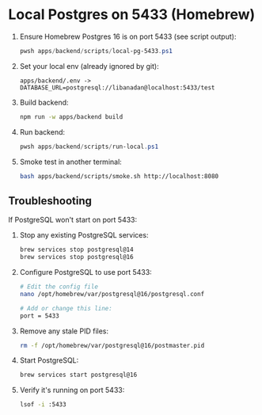 # Local Postgres on 5433 (Homebrew)

1) Ensure Homebrew Postgres 16 is on port 5433 (see script output):
   ```powershell
   pwsh apps/backend/scripts/local-pg-5433.ps1
   ```

2) Set your local env (already ignored by git):
   ```
   apps/backend/.env -> DATABASE_URL=postgresql://libanadan@localhost:5433/test
   ```

3) Build backend:
   ```bash
   npm run -w apps/backend build
   ```

4) Run backend:
   ```powershell
   pwsh apps/backend/scripts/run-local.ps1
   ```

5) Smoke test in another terminal:
   ```bash
   bash apps/backend/scripts/smoke.sh http://localhost:8080
   ```

## Troubleshooting

If PostgreSQL won't start on port 5433:

1. Stop any existing PostgreSQL services:
   ```bash
   brew services stop postgresql@14
   brew services stop postgresql@16
   ```

2. Configure PostgreSQL to use port 5433:
   ```bash
   # Edit the config file
   nano /opt/homebrew/var/postgresql@16/postgresql.conf
   
   # Add or change this line:
   port = 5433
   ```

3. Remove any stale PID files:
   ```bash
   rm -f /opt/homebrew/var/postgresql@16/postmaster.pid
   ```

4. Start PostgreSQL:
   ```bash
   brew services start postgresql@16
   ```

5. Verify it's running on port 5433:
   ```bash
   lsof -i :5433
   ```
